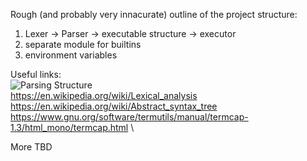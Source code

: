 Rough (and probably very innacurate) outline of the project structure:
1. Lexer -> Parser -> executable structure -> executor
2. separate module for builtins
3. environment variables

Useful links: \
![Parsing Structure](https://accu.org/journals/overload/26/145/balaam_2510/1.png) \
https://en.wikipedia.org/wiki/Lexical_analysis \
https://en.wikipedia.org/wiki/Abstract_syntax_tree \
https://www.gnu.org/software/termutils/manual/termcap-1.3/html_mono/termcap.html \

More TBD
